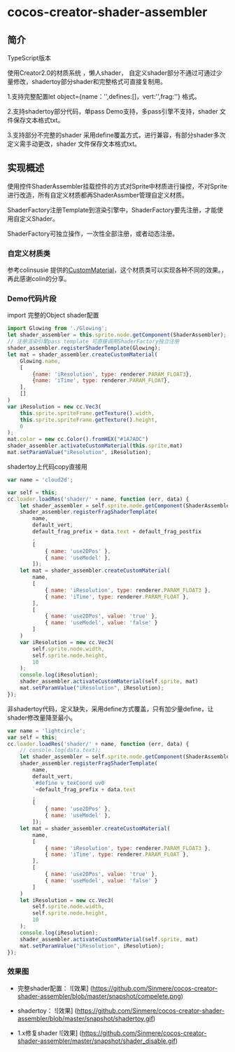 # cocos-creator-shader-assembler

## 简介

TypeScript版本

使用Creator2.0的材质系统 ，懒人shader， 自定义shader部分不通过可通过少量修改，shadertoy部分shader和完整格式可直接复制用。

1.支持完整配置let object={name：'',defines:[]，vert:'',frag:''} 格式。

2.支持shadertoy部分代码，单pass Demo支持，多pass引擎不支持，shader 文件保存文本格式txt。

3.支持部分不完整的shader 采用define覆盖方式，进行兼容，有部分shader多次定义需手动更改，shader 文件保存文本格式txt。


## 实现概述

使用控件ShaderAssembler挂载控件的方式对Sprite中材质进行操控，不对Sprite进行改造，所有自定义材质都再ShaderAssmber管理自定义材质。

ShaderFactory注册Template到渲染引擎中，ShaderFactory要先注册，才能使用自定义Shader。 

ShaderFactory可独立操作，一次性全部注册，或者动态注册。


### 自定义材质类

参考colinsusie 提供的[CustomMaterial](https://github.com/colinsusie/creator_2_0_material_demo/blob/master/assets/Scripts/CustomMaterial.js)，这个材质类可以实现各种不同的效果。，再此感谢colin的分享。


### Demo代码片段
import 完整的Object shader配置
```js
import Glowing from './Glowing';
let shader_assembler = this.sprite.node.getComponent(ShaderAssembler);
// 注册渲染引擎pass template 可直接调用ShaderFactory独立注册
shader_assembler.registerShaderTemplate(Glowing);
let mat = shader_assembler.createCustomMaterial(
    Glowing.name,
    [
        {name: 'iResolution', type: renderer.PARAM_FLOAT3},
        {name: 'iTime', type: renderer.PARAM_FLOAT},
    ],
    []
)
var iResolution = new cc.Vec3(
    this.sprite.spriteFrame.getTexture().width, 
    this.sprite.spriteFrame.getTexture().height,
    0
);
mat.color = new cc.Color().fromHEX("#1A7ADC")
shader_assembler.activateCustomMaterial(this.sprite,mat)
mat.setParamValue("iResolution", iResolution);
```

shadertoy上代码copy直接用
```js
var name = 'cloud2d';

var self = this;
cc.loader.loadRes('shader/' + name, function (err, data) {
    let shader_assembler = self.sprite.node.getComponent(ShaderAssembler);
    shader_assembler.registerFragShaderTemplate(
        name,
        default_vert,
        default_frag_prefix + data.text + default_frag_postfix
        ,
        [
            { name: 'use2DPos' },
            { name: 'useModel' },
        ]);
    let mat = shader_assembler.createCustomMaterial(
        name,
        [
            { name: 'iResolution', type: renderer.PARAM_FLOAT3 },
            { name: 'iTime', type: renderer.PARAM_FLOAT },
        ],
        [
            { name: 'use2DPos', value: 'true' },
            { name: 'useModel', value: 'false' }
        ]
    )
    var iResolution = new cc.Vec3(
        self.sprite.node.width,
        self.sprite.node.height,
        10
    );
    console.log(iResolution);
    shader_assembler.activateCustomMaterial(self.sprite, mat)
    mat.setParamValue("iResolution", iResolution);
});
```

非shadertoy代码，定义缺失，采用define方式覆盖，只有加少量define，让shader修改量降至最小。
```js
var name = 'lightcircle';
var self = this;
cc.loader.loadRes('shader/' + name, function (err, data) {
    // console.log(data.text);
    let shader_assembler = self.sprite.node.getComponent(ShaderAssembler);
    shader_assembler.registerFragShaderTemplate(
        name,
        default_vert,
        `#define v_texCoord uv0
        `+default_frag_prefix + data.text 
        ,
        [
            { name: 'use2DPos' },
            { name: 'useModel' },
        ]);
    let mat = shader_assembler.createCustomMaterial(
        name,
        [
            { name: 'iResolution', type: renderer.PARAM_FLOAT3 },
            { name: 'iTime', type: renderer.PARAM_FLOAT },
        ],
        [
            { name: 'use2DPos', value: 'true' },
            { name: 'useModel', value: 'false' }
        ]
    )
    let iResolution = new cc.Vec3(
        self.sprite.node.width,
        self.sprite.node.height,
        10
    );
    console.log(iResolution);
    shader_assembler.activateCustomMaterial(self.sprite, mat)
    mat.setParamValue("iResolution", iResolution);
});
```

### 效果图

- 完整shader配置：
![效果]
(https://github.com/Sinmere/cocos-creator-shader-assembler/blob/master/snapshot/compelete.png)

- shadertoy：
![效果]
(https://github.com/Sinmere/cocos-creator-shader-assembler/blob/master/snapshot/shadertoy.gif)

- 1.x修复shader
![效果]
(https://github.com/Sinmere/cocos-creator-shader-assembler/master/snapshot/shader_disable.gif)